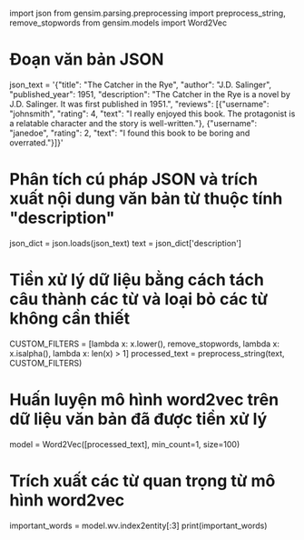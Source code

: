import json
from gensim.parsing.preprocessing import preprocess_string, remove_stopwords
from gensim.models import Word2Vec

# Đoạn văn bản JSON
json_text = '{"title": "The Catcher in the Rye", "author": "J.D. Salinger", "published_year": 1951, "description": "The Catcher in the Rye is a novel by J.D. Salinger. It was first published in 1951.", "reviews": [{"username": "johnsmith", "rating": 4, "text": "I really enjoyed this book. The protagonist is a relatable character and the story is well-written."}, {"username": "janedoe", "rating": 2, "text": "I found this book to be boring and overrated."}]}'

# Phân tích cú pháp JSON và trích xuất nội dung văn bản từ thuộc tính "description"
json_dict = json.loads(json_text)
text = json_dict['description']

# Tiền xử lý dữ liệu bằng cách tách câu thành các từ và loại bỏ các từ không cần thiết
CUSTOM_FILTERS = [lambda x: x.lower(), remove_stopwords, lambda x: x.isalpha(), lambda x: len(x) > 1]
processed_text = preprocess_string(text, CUSTOM_FILTERS)

# Huấn luyện mô hình word2vec trên dữ liệu văn bản đã được tiền xử lý
model = Word2Vec([processed_text], min_count=1, size=100)

# Trích xuất các từ quan trọng từ mô hình word2vec
important_words = model.wv.index2entity[:3]
print(important_words)
